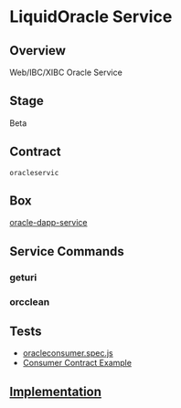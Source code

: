 LiquidOracle Service
=================

## Overview
Web/IBC/XIBC Oracle Service

## Stage
Beta

## Contract

```oracleservic```

## Box
[oracle-dapp-service](../../developers/boxes/oracle-dapp-service)

## Service Commands
### geturi
### orcclean
## Tests 
* [oracleconsumer.spec.js](https://github.com/liquidapps-io/zeus-sdk/tree/master/boxes/groups/services/oracle-dapp-service/test/oracleconsumer.spec.js)
* [Consumer Contract Example](https://github.com/liquidapps-io/zeus-sdk/tree/master/boxes/groups/services/oracle-dapp-service/contracts/eos/oracleconsumer/oracleconsumer.cpp)
## [Implementation](https://github.com/liquidapps-io/zeus-sdk/tree/master/boxes/groups/services/oracle-dapp-service/contracts/eos/dappservices/_oracle_impl.hpp)
